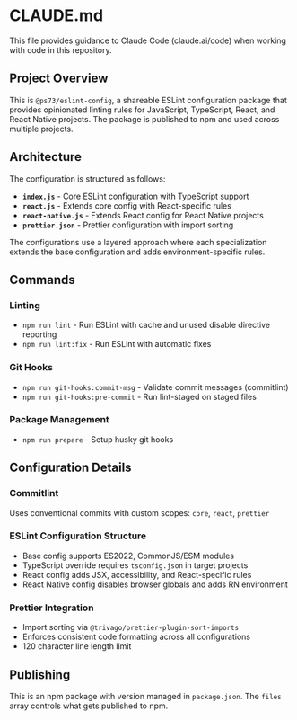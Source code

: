 # CLAUDE.md

This file provides guidance to Claude Code (claude.ai/code) when working with code in this repository.

## Project Overview

This is `@ps73/eslint-config`, a shareable ESLint configuration package that provides opinionated linting rules for JavaScript, TypeScript, React, and React Native projects. The package is published to npm and used across multiple projects.

## Architecture

The configuration is structured as follows:

- **`index.js`** - Core ESLint configuration with TypeScript support
- **`react.js`** - Extends core config with React-specific rules  
- **`react-native.js`** - Extends React config for React Native projects
- **`prettier.json`** - Prettier configuration with import sorting

The configurations use a layered approach where each specialization extends the base configuration and adds environment-specific rules.

## Commands

### Linting
- `npm run lint` - Run ESLint with cache and unused disable directive reporting
- `npm run lint:fix` - Run ESLint with automatic fixes

### Git Hooks
- `npm run git-hooks:commit-msg` - Validate commit messages (commitlint)
- `npm run git-hooks:pre-commit` - Run lint-staged on staged files

### Package Management
- `npm run prepare` - Setup husky git hooks

## Configuration Details

### Commitlint
Uses conventional commits with custom scopes: `core`, `react`, `prettier`

### ESLint Configuration Structure
- Base config supports ES2022, CommonJS/ESM modules
- TypeScript override requires `tsconfig.json` in target projects
- React config adds JSX, accessibility, and React-specific rules
- React Native config disables browser globals and adds RN environment

### Prettier Integration
- Import sorting via `@trivago/prettier-plugin-sort-imports`
- Enforces consistent code formatting across all configurations
- 120 character line length limit

## Publishing

This is an npm package with version managed in `package.json`. The `files` array controls what gets published to npm.
